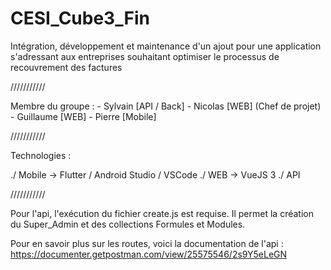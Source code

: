 # CESI_Cube3_Fin

Intégration, développement et maintenance d'un ajout pour une application s'adressant aux entreprises souhaitant optimiser le processus de recouvrement des factures

///////////

Membre du groupe : - Sylvain [API / Back] - Nicolas [WEB] (Chef de projet) - Guillaume [WEB] - Pierre [Mobile]

///////////

Technologies :

./ Mobile -> Flutter / Android Studio / VSCode ./ WEB -> VueJS 3 ./ API

///////////

Pour l'api, l'exécution du fichier create.js est requise.
Il permet la création du Super_Admin et des collections Formules et Modules.

Pour en savoir plus sur les routes, voici la documentation de l'api : 
https://documenter.getpostman.com/view/25575546/2s9Y5eLeGN
